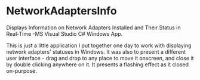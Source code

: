 # NetworkAdaptersInfo
Displays Information on Network Adapters Installed and Their Status in Real-Time -MS Visual Studio C# Windows App.

This is just a little application I put together one day to work with displaying network adapters' statuses in Windows.
It was also to present a different user interface - drag and drop to any place to move it onscreen, and close it by double clicking anywhere on it.
It presents a flashing effect as it closed on-purpose.
